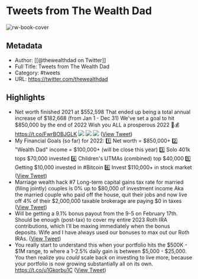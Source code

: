 # Tweets from The Wealth Dad

![rw-book-cover](https://pbs.twimg.com/profile_images/1678233012310253569/kstFFA_X.jpg)

## Metadata
- Author: [[@thewealthdad on Twitter]]
- Full Title: Tweets from The Wealth Dad
- Category: #tweets
- URL: https://twitter.com/thewealthdad

## Highlights
- Net worth finished 2021 at $552,598
  That ended up being a total annual increase of $182,668 (from Jan 1 - Dec 31)
  We've set a goal to hit $850,000 by the end of 2022
  Wish you ALL a prosperous 2022 🥂💰 https://t.co/FwrBOBJGLK
  ![](https://pbs.twimg.com/media/FIBcQ7XXwAEBSop.jpg)
  ![](https://pbs.twimg.com/media/FIBcRDRXwAQFWQi.jpg)
  ![](https://pbs.twimg.com/media/FIBcRKIWQAAz02h.jpg) ([View Tweet](https://twitter.com/thewealthdad/status/1477282128903745537))
- My Financial Goals (so far) for 2022:
  1️⃣ Net worth = $850,000+
  2️⃣ "Wealth Dad" income = $100,000+ (will be close this year)
  3️⃣ Solo 401k tops $70,000 invested
  4️⃣ Children's UTMAs (combined) top $40,000
  5️⃣ Getting $10,000 invested in #Bitcoin
  6️⃣ Invest $110,000+ in stock market ([View Tweet](https://twitter.com/thewealthdad/status/1464927350857023492))
- Marriage wealth hack #7
  Long-term capital gains tax rate for married (filing jointly) couples is 0% up to $80,000 of investment income
  Aka the married couple who paid off the house, quit their jobs and now live off 4% of their $2,000,000 taxable brokerage are paying $0 in taxes ([View Tweet](https://twitter.com/thewealthdad/status/1427301214673321987))
- Will be getting a 9.1% bonus payout from the 9-5 on February 17th.
  Should be enough (post-tax) to cover my entire 2023 Roth IRA contributions, which I'll be maxing immediately when the bonus deposits.
  Wife and I have always used our bonuses to max out our Roth IRAs. ([View Tweet](https://twitter.com/thewealthdad/status/1618301732328738816))
- You really start to understand this when your portfolio hits the $500K - $1M range, to where a 1-2.5% daily gain is between $5,000 - $25,000.
  You then realize you *could* scale back on investing to live more, because your portfolio is now growing substantially all on its own. https://t.co/u1Gkorbu1C ([View Tweet](https://twitter.com/thewealthdad/status/1680928381485891587))
